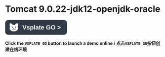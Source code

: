 # Tomcat 9.0.22-jdk12-openjdk-oracle

<a href="https://www.vsplate.com/?docker-compose=https://github.com/vsplate/dcenvs/tomcat/9.0.22-jdk12-openjdk-oracle"><img alt="VSPLATE GO" src="https://raw.githubusercontent.com/vsplate/images/master/vsgo_btn.png" width="200px"></a>

**Click the `VSPLATE GO` button to launch a demo online / 点击`VSPLATE GO`按钮创建在线环境**
